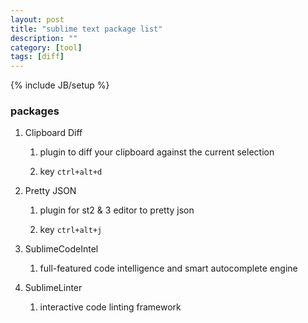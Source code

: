 ```yaml
---
layout: post
title: "sublime text package list"
description: ""
category: [tool]
tags: [diff]
---
```

{% include JB/setup %}


### packages

1. Clipboard Diff

	1. plugin to diff your clipboard against the current selection

	1. key `ctrl+alt+d`

1. Pretty JSON

	1. plugin for st2 & 3 editor to pretty json

	1. key `ctrl+alt+j`

1. SublimeCodeIntel

	1. full-featured code intelligence and smart autocomplete engine

1. SublimeLinter

	1. interactive code linting framework
